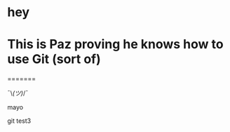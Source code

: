 # hey

# This is Paz proving he knows how to use Git (sort of)
=======

 ¯\\_(ツ)_/¯


mayo

git test3